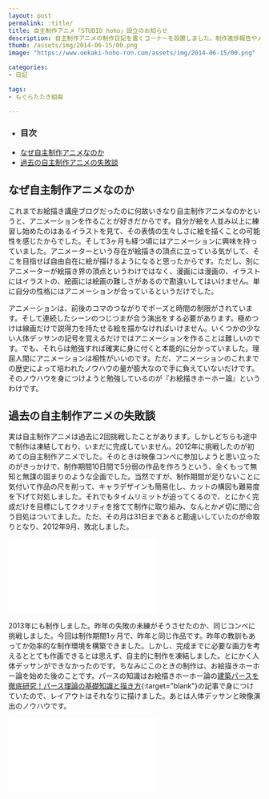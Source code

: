 ```yaml
---
layout: post
permalink: :title/
title: 自主制作アニメ「STUDIO hoho」設立のお知らせ
description: 自主制作アニメの制作日記を書くコーナーを設置しました。制作進捗報告やメイキングなどを公開していきます。
thumb: /assets/img/2014-06-15/00.png
image: "https://www.oekaki-hoho-ron.com/assets/img/2014-06-15/00.png"

categories:
- 日記

tags:
- もぐらたたき組曲

---
```


- ### 目次
- [なぜ自主制作アニメなのか](#なぜ自主制作アニメなのか)
- [過去の自主制作アニメの失敗談](#過去の自主制作アニメの失敗談)

## なぜ自主制作アニメなのか

これまでお絵描き講座ブログだったのに何故いきなり自主制作アニメなのかというと、アニメーションを作ることが好きだからです。自分が絵を人並み以上に練習し始めたのはあるイラストを見て、その表情の生々しさに絵を描くことの可能性を感じたからでした。そして3ヶ月も経つ頃にはアニメーションに興味を持っていました。アニメーターという存在が絵描きの頂点に立っている気がして、そこを目指せば自由自在に絵が描けるようになると思ったからです。ただし、別にアニメーターが絵描き界の頂点というわけではなく、漫画には漫画の、イラストにはイラストの、絵画には絵画の難しさがあるので勘違いしてはいけません。単に自分の性格にはアニメーションが合っているというだけでした。

アニメーションは、前後のコマのつながりでポーズと時間の制限がされています。そして連続したシーンのつじつまが合う演出をする必要があります。極めつけは線画だけで説得力を持たせる絵を描かなければいけません。いくつかの少ない人体デッサンの記号を覚えるだけではアニメーションを作ることは難しいのです。でも、それらは勉強すれば確実に身に付くと本能的に分かっていました。理屈人間にアニメーションは相性がいいのです。ただ、アニメーションのこれまでの歴史によって培われたノウハウの量が膨大なので手に負えていないだけです。そのノウハウを身につけようと勉強しているのが『お絵描きホーホー論』というわけです。

## 過去の自主制作アニメの失敗談

実は自主制作アニメは過去に2回挑戦したことがあります。しかしどちらも途中で制作は凍結しており、いまだに完成していません。2012年に挑戦したのが初めての自主制作アニメでした。そのときは映像コンペに参加しようと思い立ったのがきっかけで、制作期間10日間で5分弱の作品を作ろうという、全くもって無知と無謀の固まりのような企画でした。当然ですが、制作期間が足りないことに気付いて作品の尺を削って、キャラデザインも簡易化し、カットの構図も難易度を下げて対処しました。それでもタイムリミットが迫ってくるので、とにかく完成だけを目標にしてクオリティを捨てて制作に取り組み、なんとか〆切に間に合う目処はついてました。ただ、その月は31日まであると勘違いしていたのが命取りとなり、2012年9月、敗北しました。

<iframe class="article-iframe" src="//www.youtube.com/embed/OOKT-GKFE8o" frameborder="0" allowfullscreen></iframe>

2013年にも制作しました。昨年の失敗の未練がそうさせたのか、同じコンペに挑戦しました。今回は制作期間1ヶ月で、昨年と同じ作品です。昨年の教訓もあってか効率的な制作環境を構築できました。しかし、完成までに必要な画力を考えるととても作画できるとは思えず、自主的に制作を凍結しました。とにかく人体デッサンができなかったのです。ちなみにこのときの制作は、お絵描きホーホー論を始めた後のことです。パースの知識はお絵描きホーホー論の[建築パースを徹底研究！パース理論の基礎知識と描き方](/drawing-procedure-of-construction-perspective/index.html){:target="blank"}の記事で身につけていたので、レイアウトはそれなりに描けました。あとは人体デッサンと映像演出のノウハウです。

<iframe class="article-iframe" src="//www.youtube.com/embed/-3G4YToBVmQ" frameborder="0" allowfullscreen></iframe>
